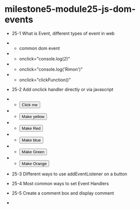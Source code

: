 # milestone5-module25-js-dom-events

- 25-1 What is Event, different types of event in web
- - common dom event
- - onclick="console.log(2)"
- - onclick="console.log('Rimon')"
- - onclick="clickFunction()"
- 25-2 Add onclick handler directly or via javascript
- - <button onclick="clickFunction()">Click me</button>

- - <button onclick="document.body.style.backgroundColor='yellow'">
      Make yellow
    </button>

- - <button onclick="makeRed()">Make Red</button>

- - <button onclick="makeBlue()">Make blue</button>

- - <button onclick="makeGreen()">Make Green</button>

- - <button onclick="makeOrange()">Make Orange</button>

- 25-3 Different ways to use addEventListener on a button
- 25-4 Most common ways to set Event Handlers
- 25-5 Create a comment box and display comment
-
